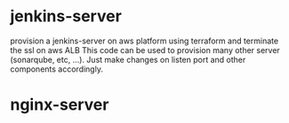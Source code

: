 # jenkins-server
provision a jenkins-server on aws platform using terraform and terminate the ssl on aws ALB
This code can be used to provision many other server (sonarqube, etc, ...). Just make changes on listen port and other components accordingly.
# nginx-server
